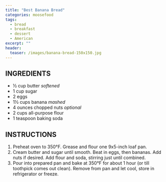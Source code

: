 ```yaml
---
title: "Best Banana Bread"
categories: moosefood
tags: 
  - bread
  - breakfast
  - dessert
  - American
excerpt: ""
header:
  teaser: /images/banana-bread-150x150.jpg
---
```


## INGREDIENTS
* ½ cup butter *softened*
* 1 cup sugar
* 2 eggs
* 1½ cups banana *mashed*
* 4 ounces chopped nuts *optional*
* 2 cups all-purpose flour
* 1 teaspoon baking soda

## INSTRUCTIONS
1. Preheat oven to 350°F. Grease and flour one 9x5-inch loaf pan.
2. Cream butter and sugar until smooth. Beat in eggs, then bananas. Add nuts if desired. Add flour and soda, stirring just until combined.
3. Pour into prepared pan and bake at 350°F for about 1 hour (or till toothpick comes out clean). Remove from pan and let cool, store in refrigerator or freeze.
